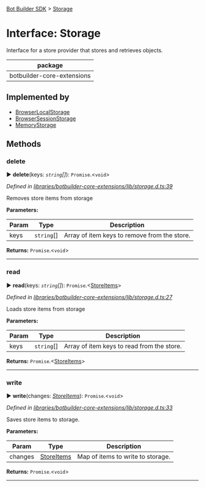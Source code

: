 [Bot Builder SDK](../README.md) > [Storage](../interfaces/botbuilder.storage.md)



# Interface: Storage


Interface for a store provider that stores and retrieves objects.

<table>

<thead>

<tr>

<th>package</th>

</tr>

</thead>

<tbody>

<tr>

<td>botbuilder-core-extensions</td>

</tr>

</tbody>

</table>

## Implemented by

* [BrowserLocalStorage](../classes/botbuilder.browserlocalstorage.md)
* [BrowserSessionStorage](../classes/botbuilder.browsersessionstorage.md)
* [MemoryStorage](../classes/botbuilder.memorystorage.md)


## Methods
<a id="delete"></a>

###  delete

► **delete**(keys: *`string`[]*): `Promise`.<`void`>



*Defined in [libraries/botbuilder-core-extensions/lib/storage.d.ts:39](https://github.com/Microsoft/botbuilder-js/blob/0bfecb6/libraries/botbuilder-core-extensions/lib/storage.d.ts#L39)*



Removes store items from storage


**Parameters:**

| Param | Type | Description |
| ------ | ------ | ------ |
| keys | `string`[]   |  Array of item keys to remove from the store. |





**Returns:** `Promise`.<`void`>





___

<a id="read"></a>

###  read

► **read**(keys: *`string`[]*): `Promise`.<[StoreItems](botbuilder.storeitems.md)>



*Defined in [libraries/botbuilder-core-extensions/lib/storage.d.ts:27](https://github.com/Microsoft/botbuilder-js/blob/0bfecb6/libraries/botbuilder-core-extensions/lib/storage.d.ts#L27)*



Loads store items from storage


**Parameters:**

| Param | Type | Description |
| ------ | ------ | ------ |
| keys | `string`[]   |  Array of item keys to read from the store. |





**Returns:** `Promise`.<[StoreItems](botbuilder.storeitems.md)>





___

<a id="write"></a>

###  write

► **write**(changes: *[StoreItems](botbuilder.storeitems.md)*): `Promise`.<`void`>



*Defined in [libraries/botbuilder-core-extensions/lib/storage.d.ts:33](https://github.com/Microsoft/botbuilder-js/blob/0bfecb6/libraries/botbuilder-core-extensions/lib/storage.d.ts#L33)*



Saves store items to storage.


**Parameters:**

| Param | Type | Description |
| ------ | ------ | ------ |
| changes | [StoreItems](botbuilder.storeitems.md)   |  Map of items to write to storage. |





**Returns:** `Promise`.<`void`>





___


